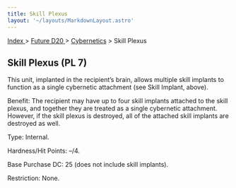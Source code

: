 ```yaml
---
title: Skill Plexus
layout: '~/layouts/MarkdownLayout.astro'
---
```


[ Index ](/) > [ Future D20 ](/future.d20.srd) > [Cybernetics](/future.d20.srd/cybernetics) > Skill Plexus

## Skill Plexus (PL 7)

This unit, implanted in the recipient’s brain, allows multiple skill implants
to function as a single cybernetic attachment (see Skill Implant, above).

Benefit: The recipient may have up to four skill implants attached to the
skill plexus, and together they are treated as a single cybernetic attachment.
However, if the skill plexus is destroyed, all of the attached skill implants
are destroyed as well.

Type: Internal.

Hardness/Hit Points: –/4.

Base Purchase DC: 25 (does not include skill implants).

Restriction: None.

